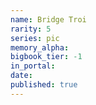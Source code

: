 ```yaml
---
name: Bridge Troi
rarity: 5
series: pic
memory_alpha:
bigbook_tier: -1
in_portal:
date:
published: true
---
```



